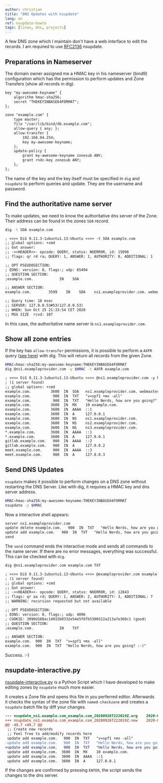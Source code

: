 ```yaml
---
author: christian
title: "DNS Updates with nsupdate"
lang: en
ref: nsupdate-howto
tags: [linux, dns, projects]
---
```


A few DNS zone which I maintain don't have a web interface to edit
the records. I am required to use [RFC2136][rfc2136] nsupdate.

[rfc2136]: https://tools.ietf.org/html/rfc2136
[axfr]: https://en.wikipedia.org/wiki/DNS_zone_transfer

## Preparations in Nameserver

The domain owner assigned me a HMAC key in his nameserver (bind9)
configuration which has the permission to perform updates and
Zone Transfers (show all records in dig).

```txt
key "my-awesome-keyname" {
    algorithm hmac-sha256;
    secret "THEKEYINBASE64FORMAT";
};

zone "example.com" {
    type master;
    file "/var/lib/bind/db.example.com";
    allow-query { any; };
    allow-transfer {
        192.168.94.254;
        key my-awesome-keyname;
    };
    update-policy {
        grant my-awesome-keyname zonesub ANY;
        grant rndc-key zonesub ANY;
    };
};
```

The name of the key and the key itself must be specified in `dig` and
`nsupdate` to perform queries and update. They are the username and
password.

## Find the authoritative name server

To make updates, we need to know the authoritative dns server of the Zone.
Their address can be found in the zones `SOA` record.

```sh
dig -t SOA example.com
```

```txt
; <<>> DiG 9.11.3-1ubuntu1.13-Ubuntu <<>> -t SOA example.com
;; global options: +cmd
;; Got answer:
;; ->>HEADER<<- opcode: QUERY, status: NOERROR, id: 15096
;; flags: qr rd ra; QUERY: 1, ANSWER: 1, AUTHORITY: 0, ADDITIONAL: 1

;; OPT PSEUDOSECTION:
; EDNS: version: 0, flags:; udp: 65494
;; QUESTION SECTION:
;example.com.            IN    SOA

;; ANSWER SECTION:
example.com.        3599    IN    SOA    ns1.exampleprovider.com. webmaster.exampleprovider.com. 2020100405 3600 900 2419200 60

;; Query time: 18 msec
;; SERVER: 127.0.0.53#53(127.0.0.53)
;; WHEN: Sun Oct 25 21:33:54 CET 2020
;; MSG SIZE  rcvd: 107
```

In this case, the authoritative name server is `ns1.exampleprovider.com`.

## Show all zone entries

If the key has `allow-transfer` permissions, it is possible to
perform a `AXFR` query ([see here][axfr]) with dig. This will
return all records from the given Zone.

```sh
HMAC=hmac-sha256:my-awesome-keyname:THEKEYINBASE64FORMAT
dig @ns1.exampleprovider.com -y $HMAC -t AXFR example.com
```

```txt
; <<>> DiG 9.11.3-1ubuntu1.13-Ubuntu <<>> @ns1.exampleprovider.com -y hmac-sha256 -t AXFR example.com
; (1 server found)
;; global options: +cmd
example.com.         3600  IN  SOA   ns1.exampleprovider.com. webmaster.exampleprovider.com. 2020051216 3600 900 2419200 60
example.com.          900  IN  TXT   "v=spf1 +mx -all"
example.com.          900  IN  TXT   "Hello Nerds, how are you going?"
example.com.         3600  IN  MX    10 example.com.
example.com.         3600  IN  AAAA  ::1
example.com.         3600  IN  A     127.0.0.1
example.com.         3600  IN  NS    ns1.exampleprovider.com.
example.com.         3600  IN  NS    ns2.exampleprovider.com.
example.com.         3600  IN  NS    ns3.exampleprovider.com.
*.example.com.       3600  IN  AAAA  ::1
*.example.com.       3600  IN  A     127.0.0.1
gitlab.example.com.   900  IN  AAAA  ::2
gitlab.example.com.   900  IN  A     127.0.0.2
meet.example.com.     900  IN  AAAA  ::3
meet.example.com.     900  IN  A     127.0.0.3
```

## Send DNS Updates

`nsupdate` makes it possible to perform changes on a DNS zone without
restarting the DNS Server. Like with dig, it requires a HMAC key
and dns server address.

```sh
HMAC=hmac-sha256:my-awesome-keyname:THEKEYINBASE64FORMAT
nsupdate -y $HMAC
```

Now a interactive shell appears:

```txt
server ns1.exampleprovider.com
update delete example.com.   900  IN  TXT   "Hello Nerds, how are you going?"
update add example.com.   900  IN  TXT   "Hello Nerds, how are you going? :-)"
send
```

The `send` command ends the interactive mode and sends all commands to the
name server. If there are no error messages, everything was successful.
This can be checked with `dig`.

```sh
dig @ns1.exampleprovider.com example.com TXT
```

```txt
; <<>> DiG 9.11.3-1ubuntu1.13-Ubuntu <<>> @exampleprovider.com example.com TXT
; (1 server found)
;; global options: +cmd
;; Got answer:
;; ->>HEADER<<- opcode: QUERY, status: NOERROR, id: 12843
;; flags: qr aa rd; QUERY: 1, ANSWER: 2, AUTHORITY: 3, ADDITIONAL: 7
;; WARNING: recursion requested but not available

;; OPT PSEUDOSECTION:
; EDNS: version: 0, flags:; udp: 4096
; COOKIE: 3090d108ac14015b0332e54e5f6fb5300322a213a7e360c1 (good)
;; QUESTION SECTION:
;example.com.            IN    TXT

;; ANSWER SECTION:
example.com.  900  IN  TXT  "v=spf1 +mx -all"
example.com.  900  IN  TXT  "Hello Nerds, how are you going? :-)"
```

Success. :-)

## nsupdate-interactive.py

[nsupdate-interactive.py](https://github.com/perryflynn/nsupdate-interactive)
is a Python Script which I have developed to make editing zones by `nsupdate`
much more easier.

It creates a Zone file and opens this file in you perferred editor. Afterwards
it checks the syntax of the zone file with `named-checkzone` and creates a
`nsupdate` batch file by diff your changes.

```diff
--- nsupdate_ns1.example.com_example.com_20200926T222019Z.org    2020-09-26 22:20:19.369097326 +0200
+++ nsupdate_ns1.example.com_example.com_20200926T222019Z.new    2020-09-26 22:20:33.768947883 +0200
@@ -49,7 +49,7 @@
 ;; Create new records
 ;; Feel free to add/modify records here
 update add example.com.   900  IN  TXT   "v=spf1 +mx -all"
-update add example.com.   900  IN  TXT   "Hello Nerds, how are you going?"
+update add example.com.   900  IN  TXT   "Hello Nerds, how are you going? :-)"
 update add example.com.  3600  IN  MX    10 example.com.
 update add example.com.  3600  IN  AAAA  ::1
 update add example.com.  3600  IN  A     127.0.0.1
```

If the changes are confirmed by pressing `ENTER`, the script sends the changes
to the dns server.

